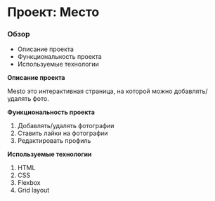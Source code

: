 # Проект: Место

### Обзор

* Описание проекта
* Функциональность проекта
* Используемые технологии

**Описание проекта**

Mesto это интерактивная страница, на которой можно добавлять/удалять фото. 

**Функциональность проекта**

1. Добавлять/удалять фотографии
2. Ставить лайки на фотографии
3. Редактировать профиль

**Используемые технологии**

1. HTML
2. CSS
3. Flexbox
4. Grid layout

